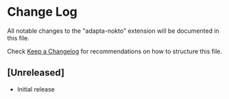 # Change Log
All notable changes to the "adapta-nokto" extension will be documented in this file.

Check [Keep a Changelog](http://keepachangelog.com/) for recommendations on how to structure this file.

## [Unreleased]
- Initial release
